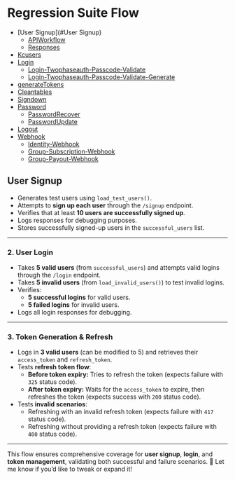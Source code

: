 # Regression Suite Flow 


- [User Signup](#User Signup)
  - [APIWorkflow](#APIWorkflow)
  - [Responses](#Responses)
- [Kcusers](#Kcusers)
- [Login](#Login)
  - [Login-Twophaseauth-Passcode-Validate](#Login-Twophaseauth-Passcode-Validate)
  - [Login-Twophaseauth-Passcode-Validate-Generate](#Login-Twophaseauth-Passcode-Validate-Generate)
- [generateTokens](#generateTokens)
- [Cleantables](#Cleantables)
- [Signdown](#Signdown)
- [Password](#Password)
  - [PasswordRecover](#Password-Recover)
  - [PasswordUpdate](#Password-Update)
- [Logout](#Logout)
- [Webhook](#Webhook)
  - [Identity-Webhook](#Identity-Webhook)
  - [Group-Subscription-Webhook](#Group-Subscription-Webhook)
  - [Group-Payout-Webhook](#Group-Payout-Webhook)
 
 
## **User Signup**
- Generates test users using `load_test_users()`.
- Attempts to **sign up each user** through the `/signup` endpoint.
- Verifies that at least **10 users are successfully signed up**.
- Logs responses for debugging purposes.
- Stores successfully signed-up users in the `successful_users` list.

---

### **2. User Login**
- Takes **5 valid users** (from `successful_users`) and attempts valid logins through the `/login` endpoint.
- Takes **5 invalid users** (from `load_invalid_users()`) to test invalid logins.
- Verifies:
  - **5 successful logins** for valid users.
  - **5 failed logins** for invalid users.
- Logs all login responses for debugging.

---

### **3. Token Generation & Refresh**
- Logs in **3 valid users** (can be modified to 5) and retrieves their `access_token` and `refresh_token`.
- Tests **refresh token flow**:
  - **Before token expiry:** Tries to refresh the token (expects failure with `325` status code).
  - **After token expiry:** Waits for the `access_token` to expire, then refreshes the token (expects success with `200` status code).
- Tests **invalid scenarios**:
  - Refreshing with an invalid refresh token (expects failure with `417` status code).
  - Refreshing without providing a refresh token (expects failure with `400` status code).

---

This flow ensures comprehensive coverage for **user signup**, **login**, and **token management**, validating both successful and failure scenarios. 🚀 Let me know if you’d like to tweak or expand it!
